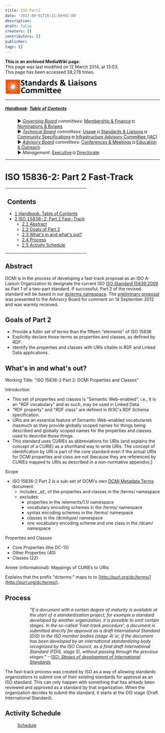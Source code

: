 ```yaml
---
title: ISO Part2
date: '2017-09-01T16:21:09+01:00'
description: 
draft: false
creators: []
contributors: []
publisher: 
tags: []
---
```


 **This is an archived MediaWiki page.**  
This page was last modified on 12 March 2014, at 13:03.  
This page has been accessed 38,278 times.

[<img alt="Standards Committee logo" src="/mediawiki_wiki/images/Standards_logo.png" width="300" height="50">](/mediawiki_wiki/images/Standards_logo.png)

* * *

##### [Handbook](/mediawiki_wiki/DCMI_Handbook "DCMI Handbook"): [Table of Contents](/mediawiki_wiki/DCMI_Handbook/) 
<dl>
<dd> ► <i><a href="/mediawiki_wiki/DCMI_Governing_Board.md" title="DCMI Governing Board">Governing Board</a> committees:</i> <a href="/mediawiki_wiki/DCMI_Governing_Board/finance.md" title="DCMI Governing Board/finance">Membership &amp; Finance</a> ◘ <a href="/mediawiki_wiki/DCMI_Governing_Board/nominations.md" title="DCMI Governing Board/nominations">Nominations &amp; Bylaws</a> 
</dd>
<dd> ► <i><a href="/mediawiki_wiki/DCMI_Technical_Board.md" title="DCMI Technical Board">Technical Board</a> committees:</i> <a href="/mediawiki_wiki/DCMI_Technical_Board/usage.md" title="DCMI Technical Board/usage">Usage</a> ◘ <a href="/mediawiki_wiki/DCMI_Technical_Board/standards.md" title="DCMI Technical Board/standards">Standards &amp; Liaisons</a> ◘ <a href="/mediawiki_wiki/DCMI_Technical_Board/specifications.md" title="DCMI Technical Board/specifications">Community Specifications</a> ◘ <a href="/mediawiki_wiki/DCMI_Technical_Board/infrastructure.md" title="DCMI Technical Board/infrastructure">Infrastructure Advisory Committee (IAC)</a>
</dd>
<dd> ► <i><a href="/mediawiki_wiki/DCMI_Advisory_Board.md" title="DCMI Advisory Board">Advisory Board</a> committees:</i> <a href="/mediawiki_wiki/DCMI_Advisory_Board/meetings.md" title="DCMI Advisory Board/meetings">Conferences &amp; Meetings</a> ◘ <a href="/mediawiki_wiki/DCMI_Advisory_Board/documentation.md" title="DCMI Advisory Board/documentation">Education &amp; Outreach</a>
</dd>
<dd> ► <i>Management:</i> <a href="/mediawiki_wiki/Exec_Committee.md" title="Exec Committee">Executive</a> ◘ <a href="/mediawiki_wiki/Exec_Committee/directorate.md" title="Exec Committee/directorate">Directorate</a>
</dd>
</dl>

* * *

# ISO 15836-2: Part 2 Fast-Track 
<table id="toc" class="toc">
  <tr>
    <td>
      <div id="toctitle">
        <h2>Contents</h2>
      </div>
      <ul>
        <li class="toclevel-1"><a href="#Handbook:_Table_of_Contents"><span class="tocnumber">1</span> <span class="toctext">Handbook: Table of Contents</span></a></li>
        <li class="toclevel-1 tocsection-1">
          <a href="#ISO_15836-2:_Part_2_Fast-Track"><span class="tocnumber">2</span> <span class="toctext">ISO 15836-2: Part 2 Fast-Track</span></a>
          <ul>
            <li class="toclevel-2 tocsection-2"><a href="#Abstract"><span class="tocnumber">2.1</span> <span class="toctext">Abstract</span></a></li>
            <li class="toclevel-2 tocsection-3"><a href="#Goals_of_Part_2"><span class="tocnumber">2.2</span> <span class="toctext">Goals of Part 2</span></a></li>
            <li class="toclevel-2 tocsection-4"><a href="#What.27s_in_and_what.27s_out.3F"><span class="tocnumber">2.3</span> <span class="toctext">What's in and what's out?</span></a></li>
            <li class="toclevel-2 tocsection-5"><a href="#Process"><span class="tocnumber">2.4</span> <span class="toctext">Process</span></a></li>
            <li class="toclevel-2 tocsection-6"><a href="#Activity_Schedule"><span class="tocnumber">2.5</span> <span class="toctext">Activity Schedule</span></a></li>
          </ul>
        </li>
      </ul>
    </td>
  </tr>
</table>


## Abstract 

DCMI is in the process of developing a fast-track proposal as an ISO A-Liaison Organization to designate the current ISO [ISO Standard 15836:2009](http://www.iso.org/iso/search.htm?qt=15836&published=on&active_tab=standards) as Part 1 of a two-part standard. If successful, Part 2 of the revised standard will be based in our [dcterms namespace](http://dublincore.org/documents/dcmi-terms/). The [preliminary proposal](https://www.jiscmail.ac.uk/cgi-bin/webadmin?A2=DC-AB;640b769b.1209) was presented to the Advisory Board for comment on 14 September 2012 and was warmly received.

## Goals of Part 2 

- Provide a fuller set of terms than the fifteen "elements" of ISO 15836
- Explicitly declare those terms as properties and classes, as defined by RDF.
- Identify the properties and classes with URIs citable in RDF and Linked Data applications.

## What's in and what's out? 

Working Title: "ISO 15836-2 Part 2: DCMI Properties and Classes"

Introduction

- This set of properties and classes is "Semantic Web-enabled", i.e., it is an "RDF vocabulary" and as such, may be used in Linked Data.
- "RDF property" and "RDF class" are defined in W3C's RDF Schema specification.
- URIs are an essential feature of Semantic Web-enabled vocabularies inasmuch as they provide globally scoped names for things being described and globally scoped names for the properties and classes used to describe those things.
- This standard uses CURIEs as abbreviations for URIs (and explains the concept of a CURIE) as a shorthand way to write URIs. The concept of identification by URI is part of the core standard even if the actual URIs for DCMI properties and class are not (because they are referenced by CURIEs mapped to URIs as described in a non-normative appendix).]

Scope

- ISO 15836-2 Part 2 is a sub-set of DCMI's own [DCMI Metadata Terms](http://dublincore.org/documents/dcmi-terms/) document:
  - includes \_all\_ of the properties and classes in the /terms/ namespace
  - excludes:
    - properties in the /elements/1.1/ namespace
    - vocabulary encoding schemes in the /terms/ namespace
    - syntax encoding schemes in the /terms/ namespace
    - classes in the /dcmitype/ namespace
    - one vocabulary encoding scheme and one class in the /dcam/ namespace

Properties and Classes

- Core Properties (the DC-15)
- Other Properties (40)
- Classes (22)

Annex (informational): Mappings of CURIEs to URIs

Explains that the prefix "dcterms:" maps to to [http://purl.org/dc/terms/](http://purl.org/dc/terms/).

## Process 
<dl><dd>
<dl><dd> <em>"If a document with a certain degree of maturity is available at the start of a standardization project, for example a standard developed by another organization, it is possible to omit certain stages. In the so-called 'Fast-track procedure', a document is submitted directly for approval as a draft International Standard (DIS) to the ISO member bodies (stage 4) or, if the document has been developed by an international standardizing body recognized by the ISO Council, as a final draft International Standard (FDIS, stage 5), without passing through the previous stages."</em> --<a href="http://www.iso.org/iso/home/standards_development/resources-for-technical-work/stages_of_the_development_of_international_standards.htm" class="external text" rel="nofollow">ISO: <em>Stages of development of International Standards</em></a>
</dd></dl>

</dd></dl>


The fast-track process was created by ISO as a way of allowing standards organizations to submit one of their existing standards for approval as an ISO standard. This can only happen with something that has already been reviewed and approved as a standard by that organization. When the organization decides to submit the standard, it starts at the DIS stage (Draft International Standard).

## Activity Schedule 
<dl><dd> <a href="/mediawiki_wiki/DCMI_Technical_Board/standards/ISO_Part2/schedule.md" title="DCMI Technical Board/standards/ISO Part2/schedule">Schedule</a>
</dd></dl>

